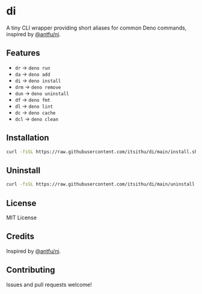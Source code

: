 # di

A tiny CLI wrapper providing short aliases for common Deno commands, inspired by [@antfu/ni](https://github.com/antfu/ni).

## Features

- `dr` → `deno run`
- `da` → `deno add`
- `di` → `deno install`
- `drm` → `deno remove`
- `dun` → `deno uninstall`
- `df` → `deno fmt`
- `dl` → `deno lint`
- `dc` → `deno cache`
- `dcl` → `deno clean`

## Installation

```bash
curl -fsSL https://raw.githubusercontent.com/itsithu/di/main/install.sh | sh
```

## Uninstall

```bash
curl -fsSL https://raw.githubusercontent.com/itsithu/di/main/uninstall.sh | sh
```

## License

MIT License

## Credits

Inspired by [@antfu/ni](https://github.com/antfu/ni).

## Contributing

Issues and pull requests welcome!
